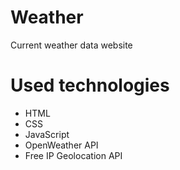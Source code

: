 # Weather
Current weather data website 
# Used technologies
- HTML
- CSS
- JavaScript
- OpenWeather API
- Free IP Geolocation API
